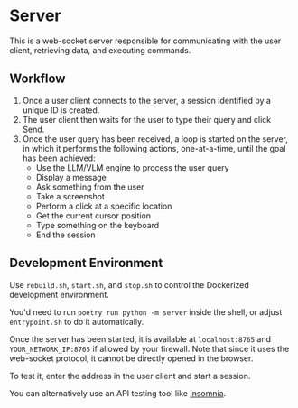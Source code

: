 # Server

This is a web-socket server responsible for communicating with the user client, retrieving data, and executing commands.

## Workflow

1. Once a user client connects to the server, a session identified by a unique ID is created.
2. The user client then waits for the user to type their query and click Send.
3. Once the user query has been received, a loop is started on the server, in which it performs the 
following actions, one-at-a-time, until the goal has been achieved:
    * Use the LLM/VLM engine to process the user query
    * Display a message
    * Ask something from the user
    * Take a screenshot
    * Perform a click at a specific location
    * Get the current cursor position
    * Type something on the keyboard
    * End the session

## Development Environment

Use `rebuild.sh`, `start.sh`, and `stop.sh` to control the Dockerized development environment.

You'd need to run `poetry run python -m server` inside the shell, or adjust `entrypoint.sh` to do it automatically.

Once the server has been started, it is available at `localhost:8765` and `YOUR_NETWORK_IP:8765` if allowed by 
your firewall. Note that since it uses the web-socket protocol, it cannot be directly opened in the browser.

To test it, enter the address in the user client and start a session.

You can alternatively use an API testing tool like [Insomnia](https://github.com/Kong/insomnia).
